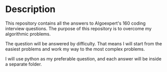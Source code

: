 # Description

This repository contains all the answers to Algoexpert's 160 coding interview questions.
The purpose of this repository is to overcome my algorithmic problems.

The question will be answered by difficulty. That means I will start from the easiest problems and work my way to the most complex problems.

I will use python as my preferable question, and each answer will be inside a separate folder.